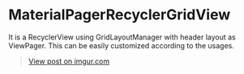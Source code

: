 # MaterialPagerRecyclerGridView

It is a RecyclerView using GridLayoutManager with header layout as ViewPager. This can be easily customized according to the usages.


<blockquote class="imgur-embed-pub" lang="en" data-id="UOgU0AX"><a href="//imgur.com/UOgU0AX">View post on imgur.com</a></blockquote><script async src="//s.imgur.com/min/embed.js" charset="utf-8"></script>
